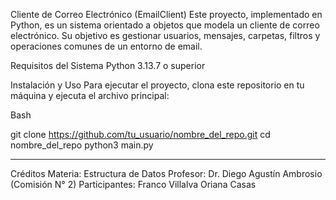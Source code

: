 Cliente de Correo Electrónico (EmailClient)
Este proyecto, implementado en Python, es un sistema orientado a objetos que modela un cliente de correo electrónico. Su objetivo es gestionar usuarios, mensajes, carpetas, filtros y operaciones comunes de un entorno de email.

Requisitos del Sistema
Python 3.13.7 o superior

Instalación y Uso
Para ejecutar el proyecto, clona este repositorio en tu máquina y ejecuta el archivo principal:

Bash

git clone https://github.com/tu_usuario/nombre_del_repo.git
cd nombre_del_repo
python3 main.py

---------------------------------------------------------------------------------------------------------------------------------------------------------------------------------------------------------------------
Créditos
Materia: Estructura de Datos
Profesor: Dr. Diego Agustín Ambrosio (Comisión N° 2)
Participantes:
 Franco Villalva
 Oriana Casas
